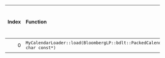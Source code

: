 |   Index | Function                                                                  |   Difference in number of lines |   Function size difference in bytes | Disassembly                                                             |   Number of lines in assumed build | Number of bytes in assumed build   |   Number of lines in ignored build | Number of bytes in ignored build   |
|--------:|:--------------------------------------------------------------------------|--------------------------------:|------------------------------------:|:------------------------------------------------------------------------|-----------------------------------:|:-----------------------------------|-----------------------------------:|:-----------------------------------|
|       0 | `MyCalendarLoader::load(BloombergLP::bdlt::PackedCalendar*, char const*)` |                               3 |                                  16 | [Assumed](0.assume.s.txt), [Ignored](0.none.s.txt), [Diff](0.diff.html) |                                496 | 4,204,192                          |                                480 | 4,204,192                          |